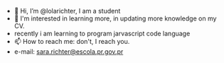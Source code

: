 - 👋 Hi, I’m @lolarichter, I am a student
- 👀 I'm interested in learning more, in updating more knowledge on my CV.
- recently i am learning to program jarvascript code language
- 📫 How to reach me: don't, I reach you.
- e-mail: sara.richter@escola.pr.gov.pr
